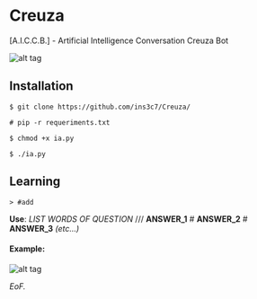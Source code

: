 # Creuza
[A.I.C.C.B.] - Artificial Intelligence Conversation Creuza Bot

![alt tag](http://i.imgur.com/UDBpwjl.png)

## Installation
```
$ git clone https://github.com/ins3c7/Creuza/

# pip -r requeriments.txt

$ chmod +x ia.py

$ ./ia.py
```

## Learning
```
> #add
```
**Use**: *LIST WORDS OF QUESTION* /// **ANSWER_1** # **ANSWER_2** # **ANSWER_3** *(etc...)*

#### Example:
![alt tag](http://i.imgur.com/k8DL9DF.png)

*EoF.*
